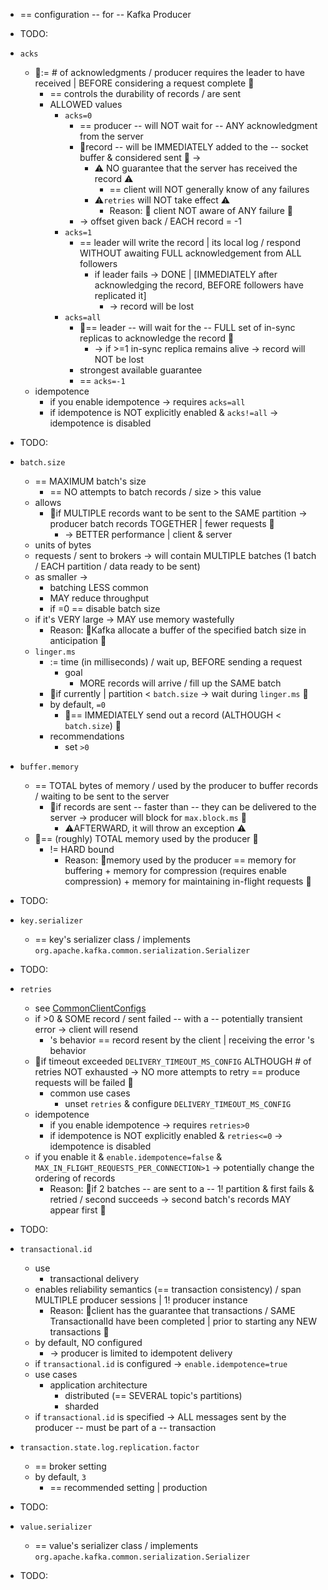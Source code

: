 * == configuration -- for -- Kafka Producer

* TODO:

* `acks`
  * 👀:= # of acknowledgments / producer requires the leader to have received | BEFORE considering a request complete 👀
    * == controls the durability of records / are sent
    * ALLOWED values
      * `acks=0`
        * == producer -- will NOT wait for -- ANY acknowledgment from the server
        * 👀record -- will be IMMEDIATELY added to the -- socket buffer & considered sent 👀 ->
          * ⚠️ NO guarantee that the server has received the record ⚠️
            * == client will NOT generally know of any failures
          * ⚠️`retries` will NOT take effect ⚠️
            * Reason: 🧠 client NOT aware of ANY failure 🧠
        * -> offset given back / EACH record = -1
      * `acks=1`
        * == leader will write the record | its local log / respond WITHOUT awaiting FULL acknowledgement from ALL followers
          * if leader fails -> DONE | [IMMEDIATELY after acknowledging the record, BEFORE followers have replicated it]
            * -> record will be lost
      * `acks=all`
        * 👀== leader -- will wait for the -- FULL set of in-sync replicas to acknowledge the record 👀
          * -> if >=1 in-sync replica remains alive -> record will NOT be lost
        * strongest available guarantee
        * == `acks=-1`
  * idempotence
    * if you enable idempotence -> requires `acks=all`
    * if idempotence is NOT explicitly enabled & `acks!=all` -> idempotence is disabled

* TODO:

* `batch.size`
  * == MAXIMUM batch's size
    * == NO attempts to batch records / size > this value
  * allows
    * 👀if MULTIPLE records want to be sent to the SAME partition -> producer batch records TOGETHER | fewer requests 👀
      * -> BETTER performance | client & server
  * units of bytes
  * requests / sent to brokers -> will contain MULTIPLE batches (1 batch / EACH partition / data ready to be sent)
  * as smaller -> 
    * batching LESS common
    * MAY reduce throughput
    * if =0 == disable batch size
  * if it's VERY large -> MAY use memory wastefully
    * Reason: 🧠Kafka allocate a buffer of the specified batch size in anticipation 🧠
  * `linger.ms`
    * := time (in milliseconds) / wait up, BEFORE sending a request
      * goal
        * MORE records will arrive / fill up the SAME batch
    * 👀if currently | partition < `batch.size` -> wait during `linger.ms` 👀
    * by default, `=0`
      * 👀== IMMEDIATELY send out a record (ALTHOUGH < `batch.size`) 👀
    * recommendations
      * set `>0`

* `buffer.memory`
  * == TOTAL bytes of memory / used by the producer to buffer records / waiting to be sent to the server 
    * 👀if records are sent -- faster than -- they can be delivered to the server -> producer will block for `max.block.ms` 👀
      * ⚠️AFTERWARD, it will throw an exception ⚠️
  * 👀== (roughly) TOTAL memory used by the producer 👀
    * != HARD bound
      * Reason: 🧠memory used by the producer == memory for buffering + memory for compression (requires enable compression) + memory for maintaining in-flight requests 🧠

* TODO:

* `key.serializer`
  * == key's serializer class / implements `org.apache.kafka.common.serialization.Serializer`

* TODO:

* `retries`
  * see [CommonClientConfigs](../CommonClientConfigs.md)
  * if >0 & SOME record / sent failed -- with a -- potentially transient error -> client will resend
    * 's behavior == record resent by the client | receiving the error 's behavior
  * 👀if timeout exceeded `DELIVERY_TIMEOUT_MS_CONFIG` ALTHOUGH # of retries NOT exhausted -> NO more attempts to retry == produce requests will be failed 👀
    * common use cases
      * unset `retries` & configure `DELIVERY_TIMEOUT_MS_CONFIG`
  * idempotence
    * if you enable idempotence -> requires `retries>0`
    * if idempotence is NOT explicitly enabled & `retries<=0` -> idempotence is disabled
  * if you enable it & `enable.idempotence=false` & `MAX_IN_FLIGHT_REQUESTS_PER_CONNECTION>1` -> potentially change the ordering of records
    * Reason: 🧠if 2 batches -- are sent to a -- 1! partition & first fails & retried / second succeeds -> second batch's records MAY appear first 🧠

* TODO:

* `transactional.id`
  * use
    * transactional delivery
  * enables reliability semantics (== transaction consistency) / span MULTIPLE producer sessions | 1! producer instance
    * Reason: 🧠client has the guarantee that transactions / SAME TransactionalId have been completed | prior to starting any NEW transactions 🧠
  * by default, NO configured
    * -> producer is limited to idempotent delivery
  * if `transactional.id` is configured -> `enable.idempotence=true`
  * use cases
    * application architecture
      * distributed (== SEVERAL topic's partitions)
      * sharded 
  * if `transactional.id` is specified -> ALL messages sent by the producer -- must be part of a -- transaction

* `transaction.state.log.replication.factor`
  * == broker setting
  * by default, `3`
    * == recommended setting | production

* TODO:

* `value.serializer`
  * == value's serializer class / implements `org.apache.kafka.common.serialization.Serializer`

* TODO:
